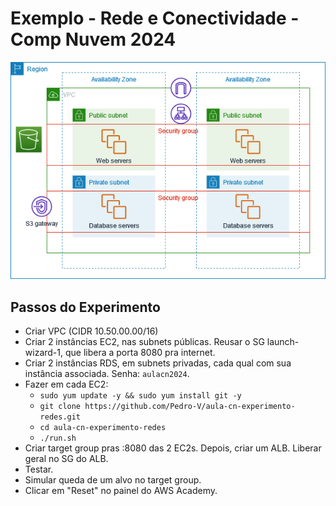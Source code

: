 # Exemplo - Rede e Conectividade - Comp Nuvem 2024
![](/arquitetura.png)

## Passos do Experimento

- Criar VPC (CIDR 10.50.00.00/16)
- Criar 2 instâncias EC2, nas subnets públicas. Reusar o SG launch-wizard-1, que libera a porta 8080 pra internet.
- Criar 2 instâncias RDS, em subnets privadas, cada qual com sua instância associada. Senha: `aulacn2024`.
- Fazer em cada EC2:
  - `sudo yum update -y && sudo yum install git -y`
  - `git clone https://github.com/Pedro-V/aula-cn-experimento-redes.git`
  - `cd aula-cn-experimento-redes`
  - `./run.sh`
- Criar target group pras :8080 das 2 EC2s. Depois, criar um ALB. Liberar geral no SG do ALB.
- Testar.
- Simular queda de um alvo no target group.
- Clicar em "Reset" no painel do AWS Academy.
